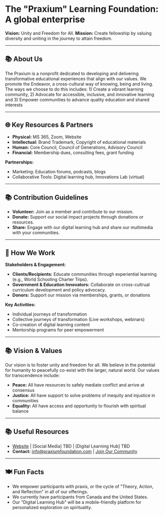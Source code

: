 # **The "Praxium" Learning Foundation: A global enterprise**
**Vision:** Unity and Freedom for All.
**Mission:** Create fellowship by valuing diversity and uniting in the journey to attain freedom.

---

## 📚 About Us  
The Praxium is a nonprofit dedicated to developing and delivering transformative educational experiences that align with our values. We promote the Endeavor, a cross-cultural way of knowing, being and living. The ways we choose to do this includes: 1) Create a vibrant learning community, 2) Advocate for accessible, inclusive, and innovative learning and 3) Empower communities to advance quality education and shared interests

---

## 🌐 Key Resources & Partners  
- **Physical:** MS 365, Zoom, Website  
- **Intellectual:** Brand Trademark, Copyright of educational materials  
- **Human:** Core Council, Council of Generations, Advisory Council  
- **Financial:** Membership dues, consulting fees, grant funding 

**Partnerships:**  
- Marketing: Education forums, podcasts, blogs  
- Collaborative Tools: Digital learning hub, Innovations Lab (virtual)  

---

## 📚 Contribution Guidelines  
- **Volunteer:** Join as a member and contribute to our mission.  
- **Donate:** Support our social impact projects through donations or resources.  
- **Share:** Engage with our digital learning hub and share our multimedia with your communities.  

---

## 🧩 How We Work  
**Stakeholders & Engagement:**  
- **Clients/Recipients:** Educate communities through experiential learning (e.g., World Schooling Charter Trips).  
- **Government & Education Innovators:** Collaborate on cross-cultrual curriculum development and policy advocacy.  
- **Donors:** Support our mission via memberships, grants, or donations  

**Key Activities:**  
- Individual journeys of transformation
- Collective journeys of transformation (Live workshops, webinars)
- Co-creation of digital learning content  
- Mentorship programs for peer empowerment  

---

## 📚 Vision & Values  
Our vision is to foster unity and freedom for all. We believe in the potential for humanity to peacefully co-exist with the larger, natural world. Our values for transcendence include:  
- **Peace:** All have resources to safely mediate conflict and arrive at consensus   
- **Justice:** All have support to solve problems of inequity and injustice in communities  
- **Equality:** All have access and opportunity to flourish with spiritual balance 

---

## 📚 Useful Resources  
- [Website](https://www.praxiumfoundation.com) | [Social Media] TBD | [Digital Learning Hub] TBD
- **Contact:** info@praxiumfoundation.com | [Join Our Community](https://www.praxiumfoundation.com/contact)

---

## 🍽️ Fun Facts  
- We empower participants with praxis, or the cycle of "Theory, Action, and Reflection" in all of our offerings.
- We currently have participants from Canada and the United States.  
- Our "Digital Learning Hub" will be a mobile-friendly platform for personalized exploration on spirituality.  

